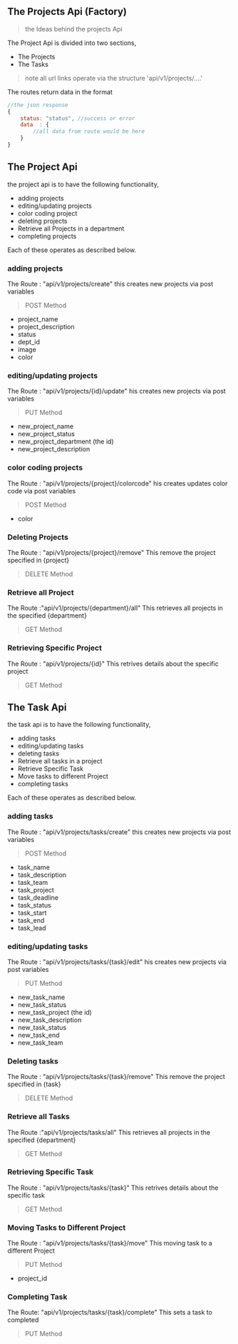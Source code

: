 ## The Projects Api (Factory)
> the Ideas behind the projects Api

The Project Api is divided into two sections,

- The Projects 
- The Tasks

> note all url links operate via the structure 'api/v1/projects/....'

The routes return data in the format
```javascript
//the json response 
{
	status: "status", //success or error
	data  : {
		//all data from route would be here
    }
}

```

## The Project Api
the project api is to have the following functionality,

- adding projects
- editing/updating projects
- color coding project
- deleting projects
- Retrieve all Projects in a department
- completing projects

Each of these operates as described below.

### adding projects
The Route : "api/v1/projects/create"
this creates new projects via post variables
> POST Method

- project_name
- project_description
- status
- dept_id
- image
- color

### editing/updating projects
The Route : "api/v1/projects/{id}/update"
his creates new projects via post variables
> PUT Method

- new_project_name
- new_project_status
- new_project_department (the id)
- new_project_description

### color coding projects
The Route : "api/v1/projects/{project}/colorcode"
his creates updates color code via post variables
> POST Method

- color

### Deleting Projects
The Route : "api/v1/projects/{project}/remove"
This remove the project specified in {project}
> DELETE Method

### Retrieve all Project
The Route :"api/v1/projects/{department}/all"
This retrieves all projects in the specified {department}
> GET Method

### Retrieving Specific Project
The Route : "api/v1/projects/{id}"
This retrives details about the specific project
> GET Method

## The Task Api

the task api is to have the following functionality,

- adding tasks
- editing/updating tasks
- deleting tasks
- Retrieve all tasks in a project
- Retrieve Specific Task
- Move tasks to different Project
- completing tasks

Each of these operates as described below.

### adding tasks
The Route : "api/v1/projects/tasks/create"
this creates new projects via post variables
> POST Method

- task_name
- task_description
- task_team
- task_project
- task_deadline
- task_status
- task_start
- task_end
- task_lead

### editing/updating tasks
The Route : "api/v1/projects/tasks/{task}/edit"
his creates new projects via post variables
> PUT Method

- new_task_name
- new_task_status
- new_task_project (the id)
- new_task_description
- new_task_status
- new_task_end
- new_task_team

### Deleting tasks
The Route : "api/v1/projects/tasks/{task}/remove"
This remove the project specified in {task}
> DELETE Method

### Retrieve all Tasks
The Route :"api/v1/projects/tasks/all"
This retrieves all projects in the specified {department}
> GET Method

### Retrieving Specific Task
The Route : "api/v1/projects/tasks/{task}"
This retrives details about the specific task
> GET Method

### Moving Tasks to Different Project
The Route : "api/v1/projects/tasks/{task}/move"
This moving task to a different Project
> PUT Method

- project_id

### Completing Task
The Route: "api/v1/projects/tasks/{task}/complete"
This sets a task to completed
> PUT Method

